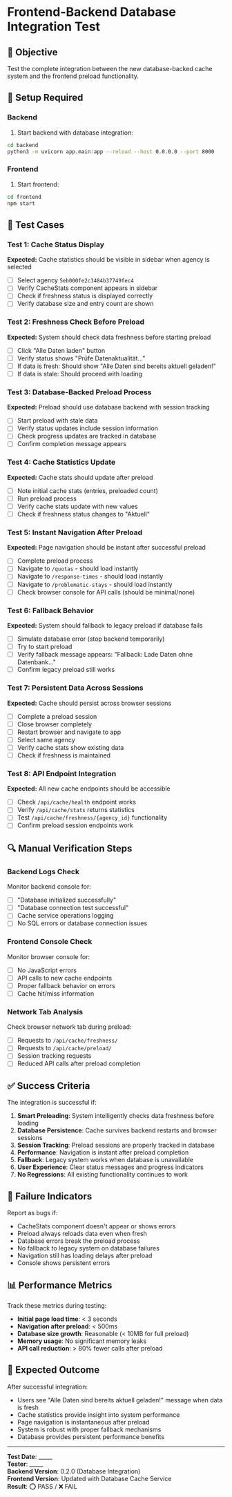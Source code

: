 # Frontend-Backend Database Integration Test

## 🎯 Objective
Test the complete integration between the new database-backed cache system and the frontend preload functionality.

## 🔧 Setup Required

### Backend
1. Start backend with database integration:
```bash
cd backend
python3 -m uvicorn app.main:app --reload --host 0.0.0.0 --port 8000
```

### Frontend
1. Start frontend:
```bash
cd frontend
npm start
```

## 🧪 Test Cases

### Test 1: Cache Status Display
**Expected:** Cache statistics should be visible in sidebar when agency is selected
- [ ] Select agency `5eb000fe2c3484b37749fec4`
- [ ] Verify CacheStats component appears in sidebar
- [ ] Check if freshness status is displayed correctly
- [ ] Verify database size and entry count are shown

### Test 2: Freshness Check Before Preload
**Expected:** System should check data freshness before starting preload
- [ ] Click "Alle Daten laden" button
- [ ] Verify status shows "Prüfe Datenaktualität..."
- [ ] If data is fresh: Should show "Alle Daten sind bereits aktuell geladen!"
- [ ] If data is stale: Should proceed with loading

### Test 3: Database-Backed Preload Process
**Expected:** Preload should use database backend with session tracking
- [ ] Start preload with stale data
- [ ] Verify status updates include session information
- [ ] Check progress updates are tracked in database
- [ ] Confirm completion message appears

### Test 4: Cache Statistics Update
**Expected:** Cache stats should update after preload
- [ ] Note initial cache stats (entries, preloaded count)
- [ ] Run preload process
- [ ] Verify cache stats update with new values
- [ ] Check if freshness status changes to "Aktuell"

### Test 5: Instant Navigation After Preload
**Expected:** Page navigation should be instant after successful preload
- [ ] Complete preload process
- [ ] Navigate to `/quotas` - should load instantly
- [ ] Navigate to `/response-times` - should load instantly  
- [ ] Navigate to `/problematic-stays` - should load instantly
- [ ] Check browser console for API calls (should be minimal/none)

### Test 6: Fallback Behavior
**Expected:** System should fallback to legacy preload if database fails
- [ ] Simulate database error (stop backend temporarily)
- [ ] Try to start preload
- [ ] Verify fallback message appears: "Fallback: Lade Daten ohne Datenbank..."
- [ ] Confirm legacy preload still works

### Test 7: Persistent Data Across Sessions
**Expected:** Cache should persist across browser sessions
- [ ] Complete a preload session
- [ ] Close browser completely
- [ ] Restart browser and navigate to app
- [ ] Select same agency
- [ ] Verify cache stats show existing data
- [ ] Check if freshness is maintained

### Test 8: API Endpoint Integration
**Expected:** All new cache endpoints should be accessible
- [ ] Check `/api/cache/health` endpoint works
- [ ] Verify `/api/cache/stats` returns statistics
- [ ] Test `/api/cache/freshness/{agency_id}` functionality
- [ ] Confirm preload session endpoints work

## 🔍 Manual Verification Steps

### Backend Logs Check
Monitor backend console for:
- [ ] "Database initialized successfully"
- [ ] "Database connection test successful"
- [ ] Cache service operations logging
- [ ] No SQL errors or database connection issues

### Frontend Console Check
Monitor browser console for:
- [ ] No JavaScript errors
- [ ] API calls to new cache endpoints
- [ ] Proper fallback behavior on errors
- [ ] Cache hit/miss information

### Network Tab Analysis
Check browser network tab during preload:
- [ ] Requests to `/api/cache/freshness/`
- [ ] Requests to `/api/cache/preload/`
- [ ] Session tracking requests
- [ ] Reduced API calls after preload completion

## ✅ Success Criteria

The integration is successful if:

1. **Smart Preloading**: System intelligently checks data freshness before loading
2. **Database Persistence**: Cache survives backend restarts and browser sessions
3. **Session Tracking**: Preload sessions are properly tracked in database
4. **Performance**: Navigation is instant after preload completion
5. **Fallback**: Legacy system works when database is unavailable
6. **User Experience**: Clear status messages and progress indicators
7. **No Regressions**: All existing functionality continues to work

## 🚨 Failure Indicators

Report as bugs if:
- CacheStats component doesn't appear or shows errors
- Preload always reloads data even when fresh
- Database errors break the preload process
- No fallback to legacy system on database failures
- Navigation still has loading delays after preload
- Console shows persistent errors

## 📊 Performance Metrics

Track these metrics during testing:
- **Initial page load time**: < 3 seconds
- **Navigation after preload**: < 500ms
- **Database size growth**: Reasonable (< 10MB for full preload)
- **Memory usage**: No significant memory leaks
- **API call reduction**: > 80% fewer calls after preload

## 🎉 Expected Outcome

After successful integration:
- Users see "Alle Daten sind bereits aktuell geladen!" message when data is fresh
- Cache statistics provide insight into system performance
- Page navigation is instantaneous after preload
- System is robust with proper fallback mechanisms
- Database provides persistent performance benefits

---

**Test Date**: _____  
**Tester**: _____  
**Backend Version**: 0.2.0 (Database Integration)  
**Frontend Version**: Updated with Database Cache Service  
**Result**: ⭕ PASS / ❌ FAIL